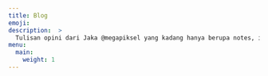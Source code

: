```yaml
---
title: Blog
emoji:        
description:  >
  Tulisan opini dari Jaka @megapiksel yang kadang hanya berupa notes, ide, atau ulasan, bahkan pendapat mengenai isu tertentu. 
menu:
  main:
    weight: 1
---
```


